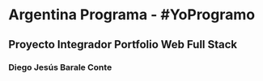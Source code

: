 # Argentina Programa - #YoProgramo

## Proyecto Integrador Portfolio Web Full Stack

### Diego Jesús Barale Conte